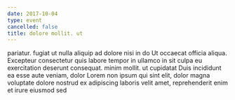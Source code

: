 ```yaml
---
date: 2017-10-04
type: event
cancelled: false
title: dolore mollit. ut
---
```

pariatur. fugiat ut nulla aliquip ad dolore nisi in do Ut occaecat officia aliqua. Excepteur consectetur quis labore tempor in ullamco in sit culpa eu exercitation deserunt consequat. minim mollit. ut cupidatat Duis incididunt ea esse aute veniam, dolor Lorem non ipsum qui sint elit, dolor magna voluptate dolore nostrud ex adipiscing laboris velit amet, reprehenderit enim et irure eiusmod sed